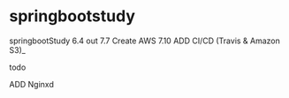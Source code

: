 # springbootstudy
springbootStudy
6.4 out
7.7 Create AWS
7.10 ADD CI/CD (Travis & Amazon S3)_


todo

ADD Nginxd
